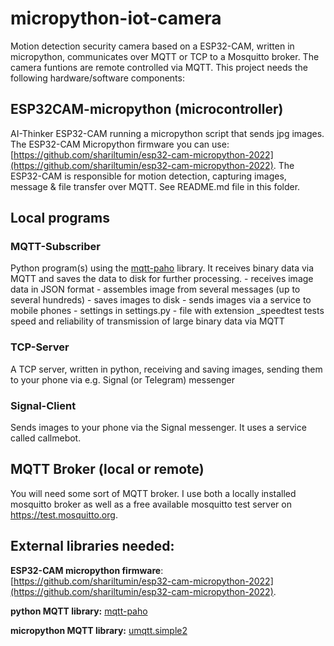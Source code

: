 # micropython-iot-camera

Motion detection security camera based on a ESP32-CAM, written in micropython, communicates over MQTT or TCP to a Mosquitto broker. The camera funtions are remote controlled via MQTT. This project needs the following hardware/software components:

## ESP32CAM-micropython (microcontroller)
AI-Thinker ESP32-CAM running a micropython script that sends jpg images. The ESP32-CAM Micropython firmware you can use: [https://github.com/shariltumin/esp32-cam-micropython-2022](https://github.com/shariltumin/esp32-cam-micropython-2022). The ESP32-CAM is responsible for motion detection, capturing images, message & file transfer over MQTT. See README.md file in this folder.

## Local programs
### MQTT-Subscriber
Python program(s) using the [mqtt-paho](https://pypi.org/project/paho-mqtt/) library. It receives binary data via MQTT and saves the data to disk for further processing. 
    - receives image data in JSON format
    - assembles image from several messages (up to several hundreds)
    - saves images to disk
    - sends images via a service to mobile phones 
    - settings in settings.py
    - file with extension _speedtest tests speed and reliability of transmission of large binary data via MQTT

### TCP-Server
A TCP server, written in python, receiving and saving images, sending them to your phone via e.g. Signal (or Telegram) messenger

### Signal-Client
Sends images to your phone via the Signal messenger. It uses a service called callmebot.

## MQTT Broker (local or remote)
You will need some sort of MQTT broker. I use both a locally installed mosquitto broker as well as a free available mosquitto test server on https://test.mosquitto.org.


## External libraries needed:

__ESP32-CAM micropython firmware__: 
[https://github.com/shariltumin/esp32-cam-micropython-2022](https://github.com/shariltumin/esp32-cam-micropython-2022). 

__python MQTT library:__
[mqtt-paho](https://pypi.org/project/paho-mqtt/)

__micropython MQTT library:__
[umqtt.simple2](https://github.com/fizista/micropython-umqtt.simple2)

